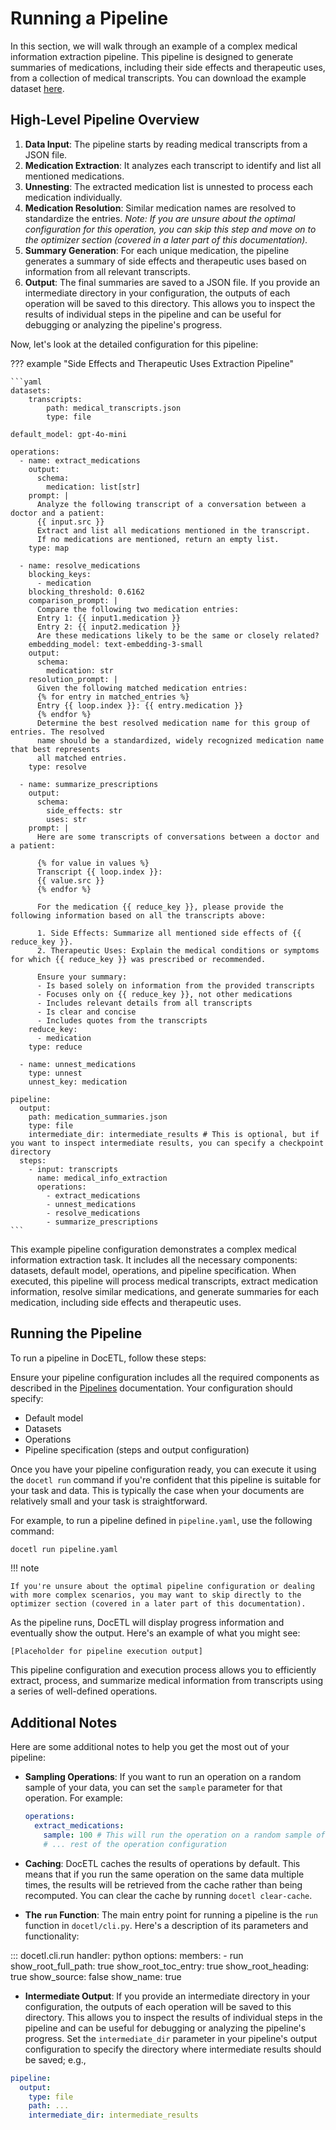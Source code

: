 # Running a Pipeline

In this section, we will walk through an example of a complex medical information extraction pipeline. This pipeline is designed to generate summaries of medications, including their side effects and therapeutic uses, from a collection of medical transcripts. You can download the example dataset [here](../assets/medical_transcripts.json).

## High-Level Pipeline Overview

1. **Data Input**: The pipeline starts by reading medical transcripts from a JSON file.
2. **Medication Extraction**: It analyzes each transcript to identify and list all mentioned medications.
3. **Unnesting**: The extracted medication list is unnested to process each medication individually.
4. **Medication Resolution**: Similar medication names are resolved to standardize the entries. _Note: If you are unsure about the optimal configuration for this operation, you can skip this step and move on to the optimizer section (covered in a later part of this documentation)._
5. **Summary Generation**: For each unique medication, the pipeline generates a summary of side effects and therapeutic uses based on information from all relevant transcripts.
6. **Output**: The final summaries are saved to a JSON file. If you provide an intermediate directory in your configuration, the outputs of each operation will be saved to this directory. This allows you to inspect the results of individual steps in the pipeline and can be useful for debugging or analyzing the pipeline's progress.

Now, let's look at the detailed configuration for this pipeline:

??? example "Side Effects and Therapeutic Uses Extraction Pipeline"

    ```yaml
    datasets:
        transcripts:
            path: medical_transcripts.json
            type: file

    default_model: gpt-4o-mini

    operations:
      - name: extract_medications
        output:
          schema:
            medication: list[str]
        prompt: |
          Analyze the following transcript of a conversation between a doctor and a patient:
          {{ input.src }}
          Extract and list all medications mentioned in the transcript.
          If no medications are mentioned, return an empty list.
        type: map

      - name: resolve_medications
        blocking_keys:
          - medication
        blocking_threshold: 0.6162
        comparison_prompt: |
          Compare the following two medication entries:
          Entry 1: {{ input1.medication }}
          Entry 2: {{ input2.medication }}
          Are these medications likely to be the same or closely related?
        embedding_model: text-embedding-3-small
        output:
          schema:
            medication: str
        resolution_prompt: |
          Given the following matched medication entries:
          {% for entry in matched_entries %}
          Entry {{ loop.index }}: {{ entry.medication }}
          {% endfor %}
          Determine the best resolved medication name for this group of entries. The resolved
          name should be a standardized, widely recognized medication name that best represents
          all matched entries.
        type: resolve

      - name: summarize_prescriptions
        output:
          schema:
            side_effects: str
            uses: str
        prompt: |
          Here are some transcripts of conversations between a doctor and a patient:

          {% for value in values %}
          Transcript {{ loop.index }}:
          {{ value.src }}
          {% endfor %}

          For the medication {{ reduce_key }}, please provide the following information based on all the transcripts above:

          1. Side Effects: Summarize all mentioned side effects of {{ reduce_key }}.
          2. Therapeutic Uses: Explain the medical conditions or symptoms for which {{ reduce_key }} was prescribed or recommended.

          Ensure your summary:
          - Is based solely on information from the provided transcripts
          - Focuses only on {{ reduce_key }}, not other medications
          - Includes relevant details from all transcripts
          - Is clear and concise
          - Includes quotes from the transcripts
        reduce_key:
          - medication
        type: reduce

      - name: unnest_medications
        type: unnest
        unnest_key: medication

    pipeline:
      output:
        path: medication_summaries.json
        type: file
        intermediate_dir: intermediate_results # This is optional, but if you want to inspect intermediate results, you can specify a checkpoint directory
      steps:
        - input: transcripts
          name: medical_info_extraction
          operations:
            - extract_medications
            - unnest_medications
            - resolve_medications
            - summarize_prescriptions
    ```

This example pipeline configuration demonstrates a complex medical information extraction task. It includes all the necessary components: datasets, default model, operations, and pipeline specification. When executed, this pipeline will process medical transcripts, extract medication information, resolve similar medications, and generate summaries for each medication, including side effects and therapeutic uses.

## Running the Pipeline

To run a pipeline in DocETL, follow these steps:

Ensure your pipeline configuration includes all the required components as described in the [Pipelines](../concepts/pipelines.md) documentation. Your configuration should specify:

- Default model
- Datasets
- Operations
- Pipeline specification (steps and output configuration)

Once you have your pipeline configuration ready, you can execute it using the `docetl run` command if you're confident that this pipeline is suitable for your task and data. This is typically the case when your documents are relatively small and your task is straightforward.

For example, to run a pipeline defined in `pipeline.yaml`, use the following command:

```bash
docetl run pipeline.yaml
```

!!! note

    If you're unsure about the optimal pipeline configuration or dealing with more complex scenarios, you may want to skip directly to the optimizer section (covered in a later part of this documentation).

As the pipeline runs, DocETL will display progress information and eventually show the output. Here's an example of what you might see:

```
[Placeholder for pipeline execution output]
```

This pipeline configuration and execution process allows you to efficiently extract, process, and summarize medical information from transcripts using a series of well-defined operations.

## Additional Notes

Here are some additional notes to help you get the most out of your pipeline:

- **Sampling Operations**: If you want to run an operation on a random sample of your data, you can set the `sample` parameter for that operation. For example:

  ```yaml
  operations:
    extract_medications:
      sample: 100 # This will run the operation on a random sample of 100 items
      # ... rest of the operation configuration
  ```

- **Caching**: DocETL caches the results of operations by default. This means that if you run the same operation on the same data multiple times, the results will be retrieved from the cache rather than being recomputed. You can clear the cache by running `docetl clear-cache`.

- **The `run` Function**: The main entry point for running a pipeline is the `run` function in `docetl/cli.py`. Here's a description of its parameters and functionality:

::: docetl.cli.run
handler: python
options:
members: - run
show_root_full_path: true
show_root_toc_entry: true
show_root_heading: true
show_source: false
show_name: true

- **Intermediate Output**: If you provide an intermediate directory in your configuration, the outputs of each operation will be saved to this directory. This allows you to inspect the results of individual steps in the pipeline and can be useful for debugging or analyzing the pipeline's progress. Set the `intermediate_dir` parameter in your pipeline's output configuration to specify the directory where intermediate results should be saved; e.g.,

```yaml
pipeline:
  output:
    type: file
    path: ...
    intermediate_dir: intermediate_results
```
